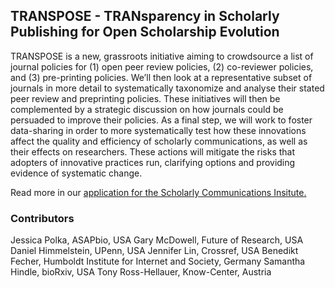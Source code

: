## TRANSPOSE - TRANsparency in Scholarly Publishing for Open Scholarship Evolution

TRANSPOSE is a new, grassroots initiative aiming to crowdsource a list of journal policies for (1) open peer review policies, (2) co-reviewer policies, and (3) pre-printing policies. We’ll then look at a representative subset of journals in more detail to systematically taxonomize and analyse their stated peer review and preprinting policies. These initiatives will then be complemented by a strategic discussion on how journals could be persuaded to improve their policies. As a final step, we will work to foster data-sharing in order to more systematically test how these innovations affect the quality and efficiency of scholarly communications, as well as their effects on researchers. These actions will mitigate the risks that adopters of innovative practices run, clarifying options and providing evidence of systematic change.  

Read more in our [application for the Scholarly Communications Insitute.](https://docs.google.com/document/d/1vcsf2pzQelBVUF6GaSU4FQ8JhDVvq4wrpc4ulZPA7hE/edit#heading=h.v9lrq4a95j57)

### Contributors
Jessica Polka, ASAPbio, USA
Gary McDowell, Future of Research, USA
Daniel Himmelstein, UPenn, USA
Jennifer Lin, Crossref, USA
Benedikt Fecher, Humboldt Institute for Internet and Society, Germany
Samantha Hindle, bioRxiv, USA
Tony Ross-Hellauer, Know-Center, Austria



<!---
You can use the [editor on GitHub](https://github.com/transpose-publishing/transpose-publishing/edit/master/index.md) to maintain and preview the content for your website in Markdown files.

Whenever you commit to this repository, GitHub Pages will run [Jekyll](https://jekyllrb.com/) to rebuild the pages in your site, from the content in your Markdown files.

### Markdown

Markdown is a lightweight and easy-to-use syntax for styling your writing. It includes conventions for

```markdown
Syntax highlighted code block

# Header 1
## Header 2
### Header 3

- Bulleted
- List

1. Numbered
2. List

**Bold** and _Italic_ and `Code` text

[Link](url) and ![Image](src)
```

For more details see [GitHub Flavored Markdown](https://guides.github.com/features/mastering-markdown/).

### Jekyll Themes

Your Pages site will use the layout and styles from the Jekyll theme you have selected in your [repository settings](https://github.com/transpose-publishing/transpose-publishing/settings). The name of this theme is saved in the Jekyll `_config.yml` configuration file.

### Support or Contact

Having trouble with Pages? Check out our [documentation](https://help.github.com/categories/github-pages-basics/) or [contact support](https://github.com/contact) and we’ll help you sort it out.
--->
